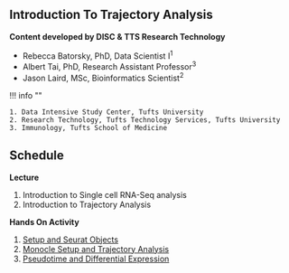 ## Introduction To Trajectory Analysis 

**Content developed by DISC & TTS Research Technology**

- Rebecca Batorsky, PhD, Data Scientist I<sup>1</sup>
- Albert Tai, PhD, Research Assistant Professor<sup>3</sup> 
- Jason Laird, MSc, Bioinformatics Scientist<sup>2</sup>

!!! info ""

    1. Data Intensive Study Center, Tufts University
    2. Research Technology, Tufts Technology Services, Tufts University
    3. Immunology, Tufts School of Medicine

## Schedule

**Lecture**

1. Introduction to Single cell RNA-Seq analysis
2. Introduction to Trajectory Analysis

**Hands On Activity**

1. [Setup and Seurat Objects](01_setup_and_monocle.md) 
2. [Monocle Setup and Trajectory Analysis](02_monocle_setup_and_trajectory_analysis.md)
3. [Pseudotime and Differential Expression](03_pseudotime_and_differential_expression.md)

